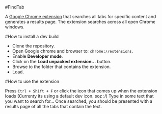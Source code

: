 #FindTab

A [Google Chrome extension](https://chrome.google.com/webstore/detail/tabfind/ecdgafhejoapiamahhdakdpoblnicfpp?hl=en&gl=001) that searches all tabs for specific content and generates a results page. The extension searches across all open Chrome windows.

#How to install a dev build

- Clone the repository.
- Open Google chrome and browser to: `chrome://extensions`.
- Enable **Developer mode**.
- Click on the **Load unpacked extension...** button.
- Browse to the folder that contains the extension.
- Load.

#How to use the extension

Press `Ctrl + Shift + F` or click the icon that comes up when the extension loads (Currenty its using a default dev icon. soz :/)
Type in some text that you want to search for...
Once searched, you should be presented with a results page of all the tabs that contain the text.
